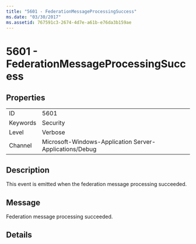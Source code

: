 ```yaml
---
title: "5601 - FederationMessageProcessingSuccess"
ms.date: "03/30/2017"
ms.assetid: 767591c3-2674-4d7e-a61b-e76da3b159ae
---
```

# 5601 - FederationMessageProcessingSuccess

## Properties  
  
|||  
|-|-|  
|ID|5601|  
|Keywords|Security|  
|Level|Verbose|  
|Channel|Microsoft-Windows-Application Server-Applications/Debug|  
  
## Description  

 This event is emitted when the federation message processing succeeded.  
  
## Message  

 Federation message processing succeeded.  
  
## Details
